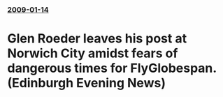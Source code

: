 ### [2009-01-14](/news/2009/01/14/index.md)

#  Glen Roeder leaves his post at Norwich City amidst fears of dangerous times for FlyGlobespan. (Edinburgh Evening News)



